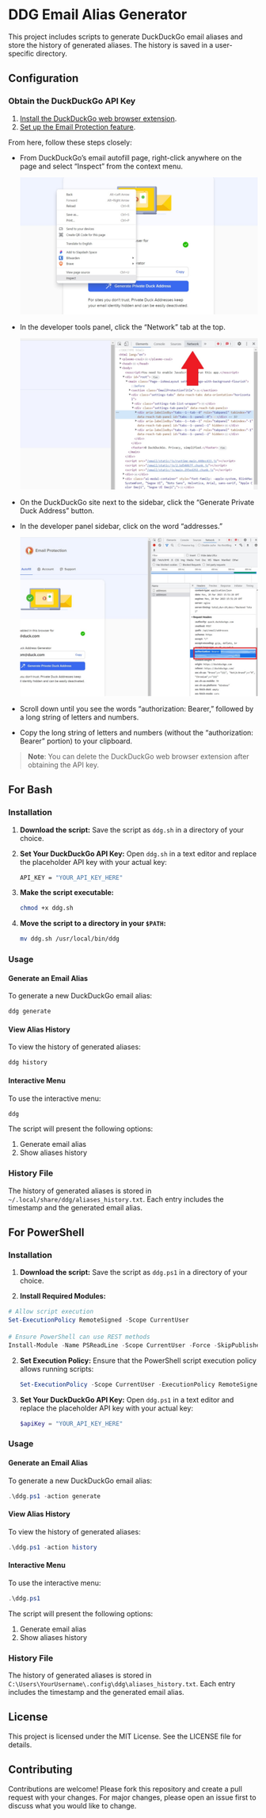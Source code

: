 # DDG Email Alias Generator

This project includes scripts to generate DuckDuckGo email aliases and store the history of generated aliases. The history is saved in a user-specific directory.

## Configuration

### Obtain the DuckDuckGo API Key

1. [Install the DuckDuckGo web browser extension](https://duckduckgo.com/email/).
2. [Set up the Email Protection feature](https://duckduckgo.com/email/).

From here, follow these steps closely:

- From DuckDuckGo’s email autofill page, right-click anywhere on the page and select “Inspect” from the context menu.

  ![Image 1](images/image1.jpg)

- In the developer tools panel, click the “Network” tab at the top.

  ![Image 2](images/image2.jpg)

- On the DuckDuckGo site next to the sidebar, click the “Generate Private Duck Address” button.

- In the developer panel sidebar, click on the word “addresses.”

  ![Image 3](images/image3.jpg)

- Scroll down until you see the words “authorization: Bearer,” followed by a long string of letters and numbers.

- Copy the long string of letters and numbers (without the “authorization: Bearer” portion) to your clipboard.

> **Note**: You can delete the DuckDuckGo web browser extension after obtaining the API key.

## For Bash 

### Installation

1. **Download the script:**
   Save the script as `ddg.sh` in a directory of your choice.

3. **Set Your DuckDuckGo API Key:**
   Open `ddg.sh` in a text editor and replace the placeholder API key with your actual key:
   ```bash
   API_KEY = "YOUR_API_KEY_HERE"
   ```

2. **Make the script executable:**
   ```bash
   chmod +x ddg.sh
   ```

3. **Move the script to a directory in your `$PATH`:**
   ```bash
   mv ddg.sh /usr/local/bin/ddg
   ```

### Usage

#### Generate an Email Alias

To generate a new DuckDuckGo email alias:
```bash
ddg generate
```

#### View Alias History

To view the history of generated aliases:
```bash
ddg history
```

#### Interactive Menu

To use the interactive menu:
```bash
ddg
```

The script will present the following options:
1. Generate email alias
2. Show aliases history

### History File

The history of generated aliases is stored in `~/.local/share/ddg/aliases_history.txt`. Each entry includes the timestamp and the generated email alias.

## For PowerShell

### Installation

1. **Download the script:**
   Save the script as `ddg.ps1` in a directory of your choice.

2. **Install Required Modules:**
```powershell
# Allow script execution
Set-ExecutionPolicy RemoteSigned -Scope CurrentUser

# Ensure PowerShell can use REST methods
Install-Module -Name PSReadLine -Scope CurrentUser -Force -SkipPublisherCheck
```


2. **Set Execution Policy:**
   Ensure that the PowerShell script execution policy allows running scripts:
   ```powershell
   Set-ExecutionPolicy -Scope CurrentUser -ExecutionPolicy RemoteSigned
   ```

3. **Set Your DuckDuckGo API Key:**
   Open `ddg.ps1` in a text editor and replace the placeholder API key with your actual key:
   ```powershell
   $apiKey = "YOUR_API_KEY_HERE"
   ```

### Usage

#### Generate an Email Alias

To generate a new DuckDuckGo email alias:
```powershell
.\ddg.ps1 -action generate
```

#### View Alias History

To view the history of generated aliases:
```powershell
.\ddg.ps1 -action history
```

#### Interactive Menu

To use the interactive menu:
```powershell
.\ddg.ps1
```

The script will present the following options:
1. Generate email alias
2. Show aliases history

### History File

The history of generated aliases is stored in `C:\Users\YourUsername\.config\ddg\aliases_history.txt`. Each entry includes the timestamp and the generated email alias.

## License

This project is licensed under the MIT License. See the LICENSE file for details.

## Contributing

Contributions are welcome! Please fork this repository and create a pull request with your changes. For major changes, please open an issue first to discuss what you would like to change.
